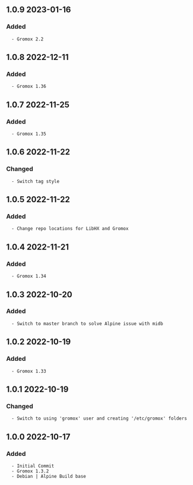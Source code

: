 ## 1.0.9 2023-01-16 <dave at tiredofit dot ca>

   ### Added
      - Gromox 2.2


## 1.0.8 2022-12-11 <dave at tiredofit dot ca>

   ### Added
      - Gromox 1.36


## 1.0.7 2022-11-25 <dave at tiredofit dot ca>

   ### Added
      - Gromox 1.35


## 1.0.6 2022-11-22 <dave at tiredofit dot ca>

   ### Changed
      - Switch tag style


## 1.0.5 2022-11-22 <dave at tiredofit dot ca>

   ### Added
      - Change repo locations for LibHX and Gromox


## 1.0.4 2022-11-21 <dave at tiredofit dot ca>

   ### Added
      - Gromox 1.34


## 1.0.3 2022-10-20 <dave at tiredofit dot ca>

   ### Added
      - Switch to master branch to solve Alpine issue with midb


## 1.0.2 2022-10-19 <dave at tiredofit dot ca>

   ### Added
      - Gromox 1.33


## 1.0.1 2022-10-19 <dave at tiredofit dot ca>

   ### Changed
      - Switch to using 'gromox' user and creating '/etc/gromox' folders


## 1.0.0 2022-10-17 <dave at tiredofit dot ca>

   ### Added
      - Initial Commit
      - Gromox 1.3.2
      - Debian | Alpine Build base


